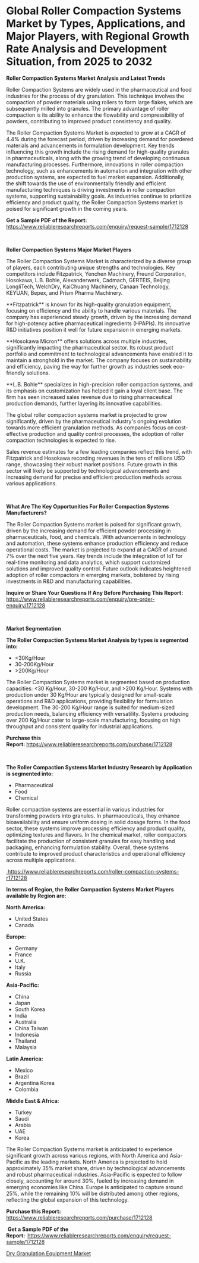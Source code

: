 <p><h1>Global Roller Compaction Systems Market by Types, Applications, and Major Players, with Regional Growth Rate Analysis and Development Situation, from 2025 to 2032</h1></p><p><strong>Roller Compaction Systems Market Analysis and Latest Trends</strong></p>
<p><p>Roller Compaction Systems are widely used in the pharmaceutical and food industries for the process of dry granulation. This technique involves the compaction of powder materials using rollers to form large flakes, which are subsequently milled into granules. The primary advantage of roller compaction is its ability to enhance the flowability and compressibility of powders, contributing to improved product consistency and quality.</p><p>The Roller Compaction Systems Market is expected to grow at a CAGR of 4.4% during the forecast period, driven by increasing demand for powdered materials and advancements in formulation development. Key trends influencing this growth include the rising demand for high-quality granules in pharmaceuticals, along with the growing trend of developing continuous manufacturing processes. Furthermore, innovations in roller compaction technology, such as enhancements in automation and integration with other production systems, are expected to fuel market expansion. Additionally, the shift towards the use of environmentally friendly and efficient manufacturing techniques is driving investments in roller compaction systems, supporting sustainability goals. As industries continue to prioritize efficiency and product quality, the Roller Compaction Systems market is poised for significant growth in the coming years.</p></p>
<p><strong>Get a Sample PDF of the Report:&nbsp;</strong> <a href="https://www.reliableresearchreports.com/enquiry/request-sample/1712128?utm_campaign=48&utm_medium=2&utm_source=Github&utm_content=ia&utm_term=11012025&utm_id=roller-compaction-systems">https://www.reliableresearchreports.com/enquiry/request-sample/1712128</a></p>
<p>&nbsp;</p>
<p><strong>Roller Compaction Systems Major Market Players</strong></p>
<p><p>The Roller Compaction Systems Market is characterized by a diverse group of players, each contributing unique strengths and technologies. Key competitors include Fitzpatrick, Yenchen Machinery, Freund Corporation, Hosokawa, L.B. Bohle, Alexanderwerk, Cadmach, GERTEIS, Beijing LongliTech, WelchDry, KaiChuang Machinery, Canaan Technology, KEYUAN, Bepex, and Prism Pharma Machinery.</p><p>**Fitzpatrick** is known for its high-quality granulation equipment, focusing on efficiency and the ability to handle various materials. The company has experienced steady growth, driven by the increasing demand for high-potency active pharmaceutical ingredients (HPAPIs). Its innovative R&D initiatives position it well for future expansion in emerging markets.</p><p>**Hosokawa Micron** offers solutions across multiple industries, significantly impacting the pharmaceutical sector. Its robust product portfolio and commitment to technological advancements have enabled it to maintain a stronghold in the market. The company focuses on sustainability and efficiency, paving the way for further growth as industries seek eco-friendly solutions.</p><p>**L.B. Bohle** specializes in high-precision roller compaction systems, and its emphasis on customization has helped it gain a loyal client base. The firm has seen increased sales revenue due to rising pharmaceutical production demands, further layering its innovative capabilities.</p><p>The global roller compaction systems market is projected to grow significantly, driven by the pharmaceutical industry's ongoing evolution towards more efficient granulation methods. As companies focus on cost-effective production and quality control processes, the adoption of roller compaction technologies is expected to rise.</p><p>Sales revenue estimates for a few leading companies reflect this trend, with Fitzpatrick and Hosokawa recording revenues in the tens of millions USD range, showcasing their robust market positions. Future growth in this sector will likely be supported by technological advancements and increasing demand for precise and efficient production methods across various applications.</p></p>
<p>&nbsp;</p>
<p><strong>What Are The Key Opportunities For Roller Compaction Systems Manufacturers?</strong></p>
<p><p>The Roller Compaction Systems market is poised for significant growth, driven by the increasing demand for efficient powder processing in pharmaceuticals, food, and chemicals. With advancements in technology and automation, these systems enhance production efficiency and reduce operational costs. The market is projected to expand at a CAGR of around 7% over the next five years. Key trends include the integration of IoT for real-time monitoring and data analytics, which support customized solutions and improved quality control. Future outlook indicates heightened adoption of roller compactors in emerging markets, bolstered by rising investments in R&D and manufacturing capabilities.</p></p>
<p><strong>Inquire or Share Your Questions If Any Before Purchasing This Report:</strong> <a href="https://www.reliableresearchreports.com/enquiry/pre-order-enquiry/1712128?utm_campaign=48&utm_medium=2&utm_source=Github&utm_content=ia&utm_term=11012025&utm_id=roller-compaction-systems">https://www.reliableresearchreports.com/enquiry/pre-order-enquiry/1712128</a></p>
<p>&nbsp;</p>
<p><strong>Market Segmentation</strong></p>
<p><strong>The Roller Compaction Systems Market Analysis by types is segmented into:</strong></p>
<p><ul><li><30Kg/Hour</li><li>30-200Kg/Hour</li><li>>200Kg/Hour</li></ul></p>
<p><p>The Roller Compaction Systems market is segmented based on production capacities: <30 Kg/Hour, 30-200 Kg/Hour, and >200 Kg/Hour. Systems with production under 30 Kg/Hour are typically designed for small-scale operations and R&D applications, providing flexibility for formulation development. The 30-200 Kg/Hour range is suited for medium-sized production needs, balancing efficiency with versatility. Systems producing over 200 Kg/Hour cater to large-scale manufacturing, focusing on high throughput and consistent quality for industrial applications.</p></p>
<p><strong>Purchase this Report:&nbsp;</strong><a href="https://www.reliableresearchreports.com/purchase/1712128?utm_campaign=48&utm_medium=2&utm_source=Github&utm_content=ia&utm_term=11012025&utm_id=roller-compaction-systems">https://www.reliableresearchreports.com/purchase/1712128</a></p>
<p>&nbsp;</p>
<p><strong>The Roller Compaction Systems Market Industry Research by Application is segmented into:</strong></p>
<p><ul><li>Pharmaceutical</li><li>Food</li><li>Chemical</li></ul></p>
<p><p>Roller compaction systems are essential in various industries for transforming powders into granules. In pharmaceuticals, they enhance bioavailability and ensure uniform dosing in solid dosage forms. In the food sector, these systems improve processing efficiency and product quality, optimizing textures and flavors. In the chemical market, roller compactors facilitate the production of consistent granules for easy handling and packaging, enhancing formulation stability. Overall, these systems contribute to improved product characteristics and operational efficiency across multiple applications.</p></p>
<p><a href="https://www.reliableresearchreports.com/roller-compaction-systems-r1712128?utm_campaign=48&utm_medium=2&utm_source=Github&utm_content=ia&utm_term=11012025&utm_id=roller-compaction-systems">&nbsp;https://www.reliableresearchreports.com/roller-compaction-systems-r1712128</a></p>
<p><strong>In terms of Region, the Roller Compaction Systems Market Players available by Region are:</strong></p>
<p>
    <p> <strong> North America: </strong>
        <ul>
            <li>United States</li>
            <li>Canada</li>
        </ul>
        </p> 
    <p> <strong> Europe: </strong>
        <ul>
            <li>Germany</li>
            <li>France</li>
            <li>U.K.</li>
            <li>Italy</li>
            <li>Russia</li>
        </ul>
        </p> 
    <p> <strong> Asia-Pacific: </strong>
        <ul>
            <li>China</li>
            <li>Japan</li>
            <li>South Korea</li>
            <li>India</li>
            <li>Australia</li>
            <li>China Taiwan</li>
            <li>Indonesia</li>
            <li>Thailand</li>
            <li>Malaysia</li>
        </ul>
        </p> 
    <p> <strong> Latin America: </strong>
        <ul>
            <li>Mexico</li>
            <li>Brazil</li>
            <li>Argentina Korea</li>
            <li>Colombia</li>
        </ul>
        </p> 
    <p> <strong> Middle East & Africa: </strong>
        <ul>
            <li>Turkey</li>
            <li>Saudi</li>
            <li>Arabia</li>
            <li>UAE</li>
            <li>Korea</li>
        </ul>
    </p>
    </p>
<p><p>The Roller Compaction Systems market is anticipated to experience significant growth across various regions, with North America and Asia-Pacific as the leading markets. North America is projected to hold approximately 35% market share, driven by technological advancements and robust pharmaceutical industries. Asia-Pacific is expected to follow closely, accounting for around 30%, fueled by increasing demand in emerging economies like China. Europe is anticipated to capture around 25%, while the remaining 10% will be distributed among other regions, reflecting the global expansion of this technology.</p></p>
<p><strong>Purchase this Report: </strong><a href="https://www.reliableresearchreports.com/purchase/1712128?utm_campaign=48&utm_medium=2&utm_source=Github&utm_content=ia&utm_term=11012025&utm_id=roller-compaction-systems">https://www.reliableresearchreports.com/purchase/1712128</a></p>
<p>&nbsp;<strong>Get a Sample PDF of the Report:&nbsp;&nbsp;</strong><a href="https://www.reliableresearchreports.com/enquiry/request-sample/1712128?utm_campaign=48&utm_medium=2&utm_source=Github&utm_content=ia&utm_term=11012025&utm_id=roller-compaction-systems">https://www.reliableresearchreports.com/enquiry/request-sample/1712128</a></p>
<p><strong></strong></p>
<p><p><a href="https://github.com/mathastilley812967/Market-Research-Report-List-1/blob/main/dry-granulation-equipment-market.md?utm_campaign=48&utm_medium=2&utm_source=Github&utm_content=ia&utm_term=11012025&utm_id=roller-compaction-systems">Dry Granulation Equipment Market</a></p></p>